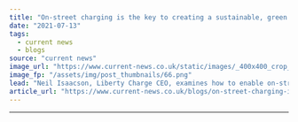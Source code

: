 ```yaml
---
title: "On-street charging is the key to creating a sustainable, green economy"
date: "2021-07-13"
tags: 
  - current news
  - blogs
source: "current news"
image_url: "https://www.current-news.co.uk/static/images/_400x400_crop_center-center/Liberty-Charge-Waltham-Forrest-image-Liberty-Charge.png"
image_fp: "/assets/img/post_thumbnails/66.png"
lead: "Neil Isaacson, Liberty Charge CEO, examines how to enable on-street charging at scale and how this will help create a green economy."
article_url: "https://www.current-news.co.uk/blogs/on-street-charging-is-the-key-to-creating-a-sustainable-green-economy?utm_source=rss-feeds&utm_medium=rss&utm_campaign=rss"
---
```


---

